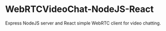 # WebRTCVideoChat-NodeJS-React

Express NodeJS server and React simple WebRTC client for video chatting.
